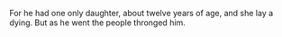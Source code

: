 For he had one only daughter, about twelve years of age, and she lay a dying. But as he went the people thronged him.
